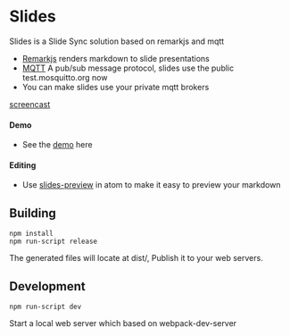 # Slides

Slides is a Slide Sync solution based on remarkjs and mqtt

* [Remarkjs](http://remarkjs.com/) renders markdown to slide presentations
* [MQTT](http://mqtt.org/) A pub/sub message protocol, slides use the public test.mosquitto.org now
* You can make slides use your private mqtt brokers

[screencast](./slides-screencast.gif)

#### Demo
* See the [demo](http://shafreeck.github.io/slides) here

#### Editing
* Use [slides-preview](http://github.com/shafreeck/slides-preview) in atom to make it easy to preview your markdown

## Building

```
npm install
npm run-script release
```

The generated files will locate at dist/, Publish it to your web servers.

## Development

```
npm run-script dev
```

Start a local web server which based on webpack-dev-server
